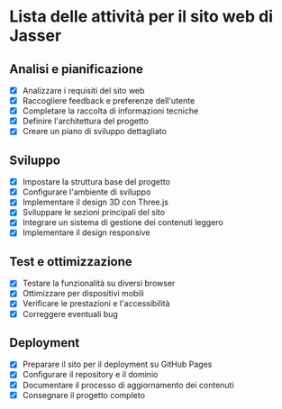 # Lista delle attività per il sito web di Jasser

## Analisi e pianificazione
- [x] Analizzare i requisiti del sito web
- [x] Raccogliere feedback e preferenze dell'utente
- [x] Completare la raccolta di informazioni tecniche
- [x] Definire l'architettura del progetto
- [x] Creare un piano di sviluppo dettagliato

## Sviluppo
- [x] Impostare la struttura base del progetto
- [x] Configurare l'ambiente di sviluppo
- [x] Implementare il design 3D con Three.js
- [x] Sviluppare le sezioni principali del sito
- [x] Integrare un sistema di gestione dei contenuti leggero
- [x] Implementare il design responsive

## Test e ottimizzazione
- [x] Testare la funzionalità su diversi browser
- [x] Ottimizzare per dispositivi mobili
- [x] Verificare le prestazioni e l'accessibilità
- [x] Correggere eventuali bug

## Deployment
- [x] Preparare il sito per il deployment su GitHub Pages
- [x] Configurare il repository e il dominio
- [x] Documentare il processo di aggiornamento dei contenuti
- [x] Consegnare il progetto completo
